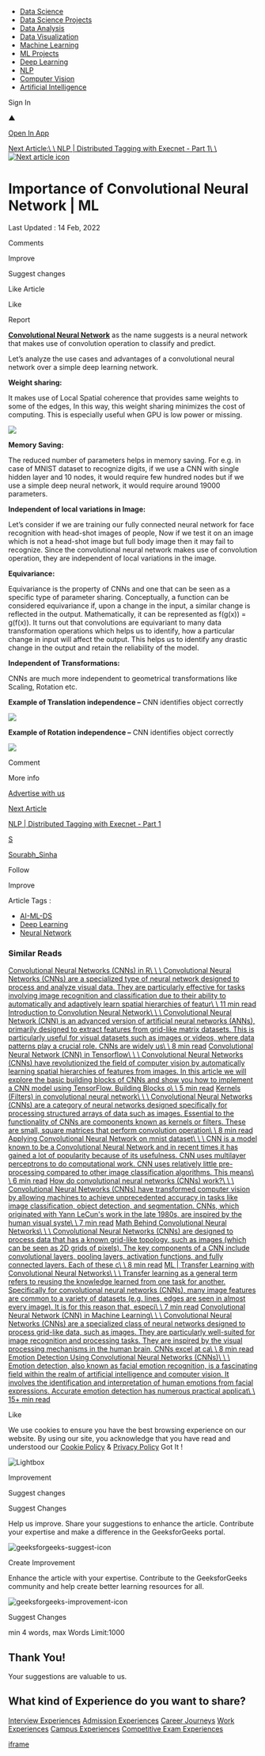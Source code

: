 - [Data Science](https://www.geeksforgeeks.org/data-science-with-python-tutorial/)
- [Data Science Projects](https://www.geeksforgeeks.org/top-data-science-projects/)
- [Data Analysis](https://www.geeksforgeeks.org/data-analysis-tutorial/)
- [Data Visualization](https://www.geeksforgeeks.org/python-data-visualization-tutorial/)
- [Machine Learning](https://www.geeksforgeeks.org/machine-learning/)
- [ML Projects](https://www.geeksforgeeks.org/machine-learning-projects/)
- [Deep Learning](https://www.geeksforgeeks.org/deep-learning-tutorial/)
- [NLP](https://www.geeksforgeeks.org/natural-language-processing-nlp-tutorial/)
- [Computer Vision](https://www.geeksforgeeks.org/computer-vision/)
- [Artificial Intelligence](https://www.geeksforgeeks.org/artificial-intelligence/)

Sign In

▲

[Open In App](https://geeksforgeeksapp.page.link/?link=https://www.geeksforgeeks.org/importance-of-convolutional-neural-network-ml/?type%3Darticle%26id%3D311745&apn=free.programming.programming&isi=1641848816&ibi=org.geeksforgeeks.GeeksforGeeksDev&efr=1)

[Next Article:\\
\\
NLP \| Distributed Tagging with Execnet - Part 1\\
\\
![Next article icon](https://media.geeksforgeeks.org/auth-dashboard-uploads/ep_right.svg)](https://www.geeksforgeeks.org/nlp-distributed-tagging-with-execnet-part-1/)

# Importance of Convolutional Neural Network \| ML

Last Updated : 14 Feb, 2022

Comments

Improve

Suggest changes

Like Article

Like

Report

[**Convolutional Neural Network**](https://www.geeksforgeeks.org/introduction-convolution-neural-network/) as the name suggests is a neural network that makes use of convolution operation to classify and predict.

Let’s analyze the use cases and advantages of a convolutional neural network over a simple deep learning network.

**Weight sharing:**

It makes use of Local Spatial coherence that provides same weights to some of the edges, In this way, this weight sharing minimizes the cost of computing. This is especially useful when GPU is low power or missing.

![](https://media.geeksforgeeks.org/wp-content/uploads/20190528195150/Screenshot-3051.png)

**Memory Saving:**

The reduced number of parameters helps in memory saving. For e.g. in case of MNIST dataset to recognize digits, if we use a CNN with single hidden layer and 10 nodes, it would require few hundred nodes but if we use a simple deep neural network, it would require around 19000 parameters.

**Independent of local variations in Image:**

Let’s consider if we are training our fully connected neural network for face recognition with head-shot images of people, Now if we test it on an image which is not a head-shot image but full body image then it may fail to recognize. Since the convolutional neural network makes use of convolution operation, they are independent of local variations in the image.

**Equivariance:**

Equivariance is the property of CNNs and one that can be seen as a specific type of parameter sharing. Conceptually, a function can be considered equivariance if, upon a change in the input, a similar change is reflected in the output. Mathematically, it can be represented as f(g(x)) = g(f(x)). It turns out that convolutions are equivariant to many data transformation operations which helps us to identify, how a particular change in input will affect the output. This helps us to identify any drastic change in the output and retain the reliability of the model.

**Independent of Transformations:**

CNNs are much more independent to geometrical transformations like Scaling, Rotation etc.

**Example of Translation independence –** CNN identifies object correctly

![](https://media.geeksforgeeks.org/wp-content/uploads/20190528200250/Screenshot-2992-1024x363.png)

**Example of Rotation independence –** CNN identifies object correctly

![](https://media.geeksforgeeks.org/wp-content/uploads/20190528200418/Screenshot-3061-1024x338.png)

Comment


More info

[Advertise with us](https://www.geeksforgeeks.org/about/contact-us/?listicles)

[Next Article](https://www.geeksforgeeks.org/nlp-distributed-tagging-with-execnet-part-1/)

[NLP \| Distributed Tagging with Execnet - Part 1](https://www.geeksforgeeks.org/nlp-distributed-tagging-with-execnet-part-1/)

[S](https://www.geeksforgeeks.org/user/Sourabh_Sinha/)

[Sourabh\_Sinha](https://www.geeksforgeeks.org/user/Sourabh_Sinha/)

Follow

Improve

Article Tags :

- [AI-ML-DS](https://www.geeksforgeeks.org/category/ai-ml-ds/)
- [Deep Learning](https://www.geeksforgeeks.org/category/ai-ml-ds/deep-learning/)
- [Neural Network](https://www.geeksforgeeks.org/tag/neural-network/)

### Similar Reads

[Convolutional Neural Networks (CNNs) in R\\
\\
\\
Convolutional Neural Networks (CNNs) are a specialized type of neural network designed to process and analyze visual data. They are particularly effective for tasks involving image recognition and classification due to their ability to automatically and adaptively learn spatial hierarchies of featur\\
\\
11 min read](https://www.geeksforgeeks.org/convolutional-neural-networks-cnns-in-r/?ref=ml_lbp)
[Introduction to Convolution Neural Network\\
\\
\\
Convolutional Neural Network (CNN) is an advanced version of artificial neural networks (ANNs), primarily designed to extract features from grid-like matrix datasets. This is particularly useful for visual datasets such as images or videos, where data patterns play a crucial role. CNNs are widely us\\
\\
8 min read](https://www.geeksforgeeks.org/introduction-convolution-neural-network/?ref=ml_lbp)
[Convolutional Neural Network (CNN) in Tensorflow\\
\\
\\
Convolutional Neural Networks (CNNs) have revolutionized the field of computer vision by automatically learning spatial hierarchies of features from images. In this article we will explore the basic building blocks of CNNs and show you how to implement a CNN model using TensorFlow. Building Blocks o\\
\\
5 min read](https://www.geeksforgeeks.org/convolutional-neural-network-cnn-in-tensorflow/?ref=ml_lbp)
[Kernels (Filters) in convolutional neural network\\
\\
\\
Convolutional Neural Networks (CNNs) are a category of neural networks designed specifically for processing structured arrays of data such as images. Essential to the functionality of CNNs are components known as kernels or filters. These are small, square matrices that perform convolution operation\\
\\
8 min read](https://www.geeksforgeeks.org/kernels-filters-in-convolutional-neural-network/?ref=ml_lbp)
[Applying Convolutional Neural Network on mnist dataset\\
\\
\\
CNN is a model known to be a Convolutional Neural Network and in recent times it has gained a lot of popularity because of its usefulness. CNN uses multilayer perceptrons to do computational work. CNN uses relatively little pre-processing compared to other image classification algorithms. This means\\
\\
6 min read](https://www.geeksforgeeks.org/applying-convolutional-neural-network-on-mnist-dataset/?ref=ml_lbp)
[How do convolutional neural networks (CNNs) work?\\
\\
\\
Convolutional Neural Networks (CNNs) have transformed computer vision by allowing machines to achieve unprecedented accuracy in tasks like image classification, object detection, and segmentation. CNNs, which originated with Yann LeCun's work in the late 1980s, are inspired by the human visual syste\\
\\
7 min read](https://www.geeksforgeeks.org/how-do-convolutional-neural-networks-cnns-work/?ref=ml_lbp)
[Math Behind Convolutional Neural Networks\\
\\
\\
Convolutional Neural Networks (CNNs) are designed to process data that has a known grid-like topology, such as images (which can be seen as 2D grids of pixels). The key components of a CNN include convolutional layers, pooling layers, activation functions, and fully connected layers. Each of these c\\
\\
8 min read](https://www.geeksforgeeks.org/math-behind-convolutional-neural-networks/?ref=ml_lbp)
[ML \| Transfer Learning with Convolutional Neural Networks\\
\\
\\
Transfer learning as a general term refers to reusing the knowledge learned from one task for another. Specifically for convolutional neural networks (CNNs), many image features are common to a variety of datasets (e.g. lines, edges are seen in almost every image). It is for this reason that, especi\\
\\
7 min read](https://www.geeksforgeeks.org/ml-transfer-learning-with-convolutional-neural-networks/?ref=ml_lbp)
[Convolutional Neural Network (CNN) in Machine Learning\\
\\
\\
Convolutional Neural Networks (CNNs) are a specialized class of neural networks designed to process grid-like data, such as images. They are particularly well-suited for image recognition and processing tasks. They are inspired by the visual processing mechanisms in the human brain, CNNs excel at ca\\
\\
8 min read](https://www.geeksforgeeks.org/convolutional-neural-network-cnn-in-machine-learning/?ref=ml_lbp)
[Emotion Detection Using Convolutional Neural Networks (CNNs)\\
\\
\\
Emotion detection, also known as facial emotion recognition, is a fascinating field within the realm of artificial intelligence and computer vision. It involves the identification and interpretation of human emotions from facial expressions. Accurate emotion detection has numerous practical applicat\\
\\
15+ min read](https://www.geeksforgeeks.org/emotion-detection-using-convolutional-neural-networks-cnns/?ref=ml_lbp)

Like

We use cookies to ensure you have the best browsing experience on our website. By using our site, you
acknowledge that you have read and understood our
[Cookie Policy](https://www.geeksforgeeks.org/cookie-policy/) &
[Privacy Policy](https://www.geeksforgeeks.org/privacy-policy/)
Got It !


![Lightbox](https://www.geeksforgeeks.org/importance-of-convolutional-neural-network-ml/)

Improvement

Suggest changes

Suggest Changes

Help us improve. Share your suggestions to enhance the article. Contribute your expertise and make a difference in the GeeksforGeeks portal.

![geeksforgeeks-suggest-icon](https://media.geeksforgeeks.org/auth-dashboard-uploads/suggestChangeIcon.png)

Create Improvement

Enhance the article with your expertise. Contribute to the GeeksforGeeks community and help create better learning resources for all.

![geeksforgeeks-improvement-icon](https://media.geeksforgeeks.org/auth-dashboard-uploads/createImprovementIcon.png)

Suggest Changes

min 4 words, max Words Limit:1000

## Thank You!

Your suggestions are valuable to us.

## What kind of Experience do you want to share?

[Interview Experiences](https://write.geeksforgeeks.org/posts-new?cid=e8fc46fe-75e7-4a4b-be3c-0c862d655ed0) [Admission Experiences](https://write.geeksforgeeks.org/posts-new?cid=82536bdb-84e6-4661-87c3-e77c3ac04ede) [Career Journeys](https://write.geeksforgeeks.org/posts-new?cid=5219b0b2-7671-40a0-9bda-503e28a61c31) [Work Experiences](https://write.geeksforgeeks.org/posts-new?cid=22ae3354-15b6-4dd4-a5b4-5c7a105b8a8f) [Campus Experiences](https://write.geeksforgeeks.org/posts-new?cid=c5e1ac90-9490-440a-a5fa-6180c87ab8ae) [Competitive Exam Experiences](https://write.geeksforgeeks.org/posts-new?cid=5ebb8fe9-b980-4891-af07-f2d62a9735f2)

[iframe](https://td.doubleclick.net/td/ga/rul?tid=G-DWCCJLKX3X&gacid=821874556.1745057070&gtm=45je54g3v884918195za200&dma=0&gcd=13l3l3l3l1l1&npa=0&pscdl=noapi&aip=1&fledge=1&frm=0&tag_exp=101509157~102803279~102813109~102887800~102926062~103027016~103051953~103055465~103077950~103106314~103106316&z=498765887)